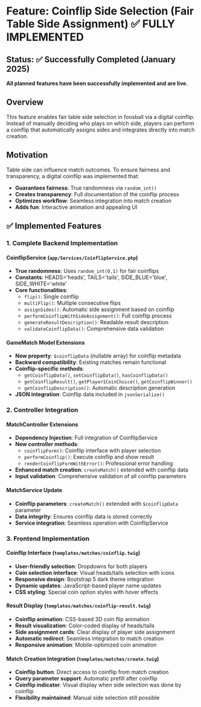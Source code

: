 # Feature: Coinflip Side Selection (Fair Table Side Assignment) ✅ FULLY IMPLEMENTED

## Status: ✅ Successfully Completed (January 2025)

**All planned features have been successfully implemented and are live.**

## Overview

This feature enables fair table side selection in foosball via a digital coinflip. Instead of manually deciding who plays on which side, players can perform a coinflip that automatically assigns sides and integrates directly into match creation.

## Motivation

Table side can influence match outcomes. To ensure fairness and transparency, a digital coinflip was implemented that:
- **Guarantees fairness**: True randomness via `random_int()`
- **Creates transparency**: Full documentation of the coinflip process
- **Optimizes workflow**: Seamless integration into match creation
- **Adds fun**: Interactive animation and appealing UI

## ✅ Implemented Features

### 1. Complete Backend Implementation

#### CoinflipService (`app/Services/CoinflipService.php`)
- **True randomness**: Uses `random_int(0,1)` for fair coinflips
- **Constants**: HEADS='heads', TAILS='tails', SIDE_BLUE='blue', SIDE_WHITE='white'
- **Core functionalities**:
  - `flip()`: Single coinflip
  - `multiFlip()`: Multiple consecutive flips
  - `assignSides()`: Automatic side assignment based on coinflip
  - `performCoinflipWithSideAssignment()`: Full coinflip process
  - `generateResultDescription()`: Readable result description
  - `validateCoinflipData()`: Comprehensive data validation

#### GameMatch Model Extensions
- **New property**: `$coinflipData` (nullable array) for coinflip metadata
- **Backward compatibility**: Existing matches remain functional
- **Coinflip-specific methods**:
  - `getCoinflipData()`, `setCoinflipData()`, `hasCoinflipData()`
  - `getCoinflipResult()`, `getPlayer1CoinChoice()`, `getCoinflipWinner()`
  - `getCoinflipDescription()`: Automatic description generation
- **JSON integration**: Coinflip data included in `jsonSerialize()`

### 2. Controller Integration

#### MatchController Extensions
- **Dependency Injection**: Full integration of CoinflipService
- **New controller methods**:
  - `coinflipForm()`: Coinflip interface with player selection
  - `performCoinflip()`: Execute coinflip and show result
  - `renderCoinflipFormWithError()`: Professional error handling
- **Enhanced match creation**: `createMatch()` extended with coinflip data
- **Input validation**: Comprehensive validation of all coinflip parameters

#### MatchService Update
- **Coinflip parameters**: `createMatch()` extended with `$coinflipData` parameter
- **Data integrity**: Ensures coinflip data is stored correctly
- **Service integration**: Seamless operation with CoinflipService

### 3. Frontend Implementation

#### Coinflip Interface (`templates/matches/coinflip.twig`)
- **User-friendly selection**: Dropdowns for both players
- **Coin selection interface**: Visual heads/tails selection with icons
- **Responsive design**: Bootstrap 5 dark theme integration
- **Dynamic updates**: JavaScript-based player name updates
- **CSS styling**: Special coin option styles with hover effects

#### Result Display (`templates/matches/coinflip-result.twig`)
- **Coinflip animation**: CSS-based 3D coin flip animation
- **Result visualization**: Color-coded display of heads/tails
- **Side assignment cards**: Clear display of player side assignment
- **Automatic redirect**: Seamless integration to match creation
- **Responsive animation**: Mobile-optimized coin animation

#### Match Creation Integration (`templates/matches/create.twig`)
- **Coinflip button**: Direct access to coinflip from match creation
- **Query parameter support**: Automatic prefill after coinflip
- **Coinflip indicator**: Visual display when side selection was done by coinflip
- **Flexibility maintained**: Manual side selection still possible
